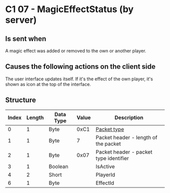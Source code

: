 # C1 07 - MagicEffectStatus (by server)

## Is sent when

A magic effect was added or removed to the own or another player.

## Causes the following actions on the client side

The user interface updates itself. If it's the effect of the own player, it's shown as icon at the top of the interface.

## Structure

| Index | Length | Data Type | Value | Description |
|-------|--------|-----------|-------|-------------|
| 0 | 1 |   Byte   | 0xC1  | [Packet type](PacketTypes.md) |
| 1 | 1 |    Byte   |   7   | Packet header - length of the packet |
| 2 | 1 |    Byte   | 0x07  | Packet header - packet type identifier |
| 3 | 1 | Boolean |  | IsActive |
| 4 | 2 | Short |  | PlayerId |
| 6 | 1 | Byte |  | EffectId |